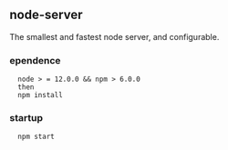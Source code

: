 ## node-server
The smallest and fastest node server, and configurable.

### ependence
```
  node > = 12.0.0 && npm > 6.0.0
  then
  npm install
```

### startup
```
  npm start
```